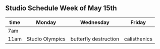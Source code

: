 ## Studio Schedule Week of May 15th

| time | Monday | Wednesday | Friday |
| ---- | ------ | --------- | ------ |
| 7am | | | |
|11am|Studio Olympics|butterfly destruction|calisthenics|

